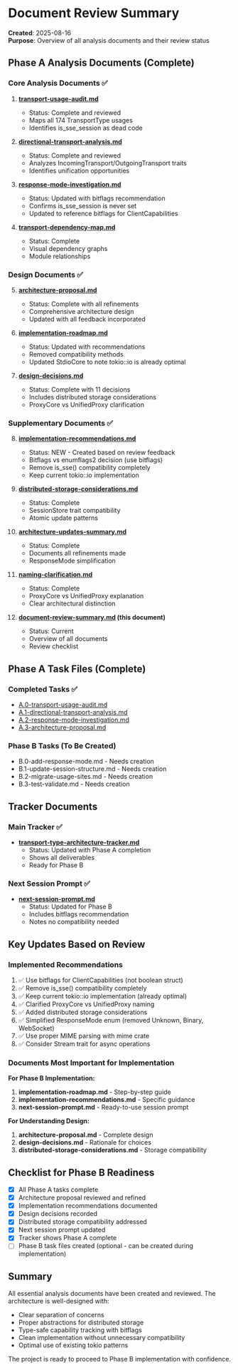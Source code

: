 # Document Review Summary

**Created**: 2025-08-16  
**Purpose**: Overview of all analysis documents and their review status

## Phase A Analysis Documents (Complete)

### Core Analysis Documents ✅
1. **[transport-usage-audit.md](transport-usage-audit.md)**
   - Status: Complete and reviewed
   - Maps all 174 TransportType usages
   - Identifies is_sse_session as dead code

2. **[directional-transport-analysis.md](directional-transport-analysis.md)**
   - Status: Complete and reviewed
   - Analyzes IncomingTransport/OutgoingTransport traits
   - Identifies unification opportunities

3. **[response-mode-investigation.md](response-mode-investigation.md)**
   - Status: Updated with bitflags recommendation
   - Confirms is_sse_session is never set
   - Updated to reference bitflags for ClientCapabilities

4. **[transport-dependency-map.md](transport-dependency-map.md)**
   - Status: Complete
   - Visual dependency graphs
   - Module relationships

### Design Documents ✅
5. **[architecture-proposal.md](architecture-proposal.md)**
   - Status: Complete with all refinements
   - Comprehensive architecture design
   - Updated with all feedback incorporated

6. **[implementation-roadmap.md](implementation-roadmap.md)**
   - Status: Updated with recommendations
   - Removed compatibility methods
   - Updated StdioCore to note tokio::io is already optimal

7. **[design-decisions.md](design-decisions.md)**
   - Status: Complete with 11 decisions
   - Includes distributed storage considerations
   - ProxyCore vs UnifiedProxy clarification

### Supplementary Documents ✅
8. **[implementation-recommendations.md](implementation-recommendations.md)**
   - Status: NEW - Created based on review feedback
   - Bitflags vs enumflags2 decision (use bitflags)
   - Remove is_sse() compatibility completely
   - Keep current tokio::io implementation

9. **[distributed-storage-considerations.md](distributed-storage-considerations.md)**
   - Status: Complete
   - SessionStore trait compatibility
   - Atomic update patterns

10. **[architecture-updates-summary.md](architecture-updates-summary.md)**
    - Status: Complete
    - Documents all refinements made
    - ResponseMode simplification

11. **[naming-clarification.md](naming-clarification.md)**
    - Status: Complete
    - ProxyCore vs UnifiedProxy explanation
    - Clear architectural distinction

12. **[document-review-summary.md](document-review-summary.md) (this document)**
    - Status: Current
    - Overview of all documents
    - Review checklist

## Phase A Task Files (Complete)

### Completed Tasks ✅
- [A.0-transport-usage-audit.md](../tasks/A.0-transport-usage-audit.md)
- [A.1-directional-transport-analysis.md](../tasks/A.1-directional-transport-analysis.md)
- [A.2-response-mode-investigation.md](../tasks/A.2-response-mode-investigation.md)
- [A.3-architecture-proposal.md](../tasks/A.3-architecture-proposal.md)

### Phase B Tasks (To Be Created)
- B.0-add-response-mode.md - Needs creation
- B.1-update-session-structure.md - Needs creation
- B.2-migrate-usage-sites.md - Needs creation
- B.3-test-validate.md - Needs creation

## Tracker Documents

### Main Tracker ✅
- **[transport-type-architecture-tracker.md](../transport-type-architecture-tracker.md)**
  - Status: Updated with Phase A completion
  - Shows all deliverables
  - Ready for Phase B

### Next Session Prompt ✅
- **[next-session-prompt.md](../next-session-prompt.md)**
  - Status: Updated for Phase B
  - Includes bitflags recommendation
  - Notes no compatibility needed

## Key Updates Based on Review

### Implemented Recommendations
1. ✅ Use bitflags for ClientCapabilities (not boolean struct)
2. ✅ Remove is_sse() compatibility completely
3. ✅ Keep current tokio::io implementation (already optimal)
4. ✅ Clarified ProxyCore vs UnifiedProxy naming
5. ✅ Added distributed storage considerations
6. ✅ Simplified ResponseMode enum (removed Unknown, Binary, WebSocket)
7. ✅ Use proper MIME parsing with mime crate
8. ✅ Consider Stream trait for async operations

### Documents Most Important for Implementation

**For Phase B Implementation:**
1. **implementation-roadmap.md** - Step-by-step guide
2. **implementation-recommendations.md** - Specific guidance
3. **next-session-prompt.md** - Ready-to-use session prompt

**For Understanding Design:**
1. **architecture-proposal.md** - Complete design
2. **design-decisions.md** - Rationale for choices
3. **distributed-storage-considerations.md** - Storage compatibility

## Checklist for Phase B Readiness

- [x] All Phase A tasks complete
- [x] Architecture proposal reviewed and refined
- [x] Implementation recommendations documented
- [x] Design decisions recorded
- [x] Distributed storage compatibility addressed
- [x] Next session prompt updated
- [x] Tracker shows Phase A complete
- [ ] Phase B task files created (optional - can be created during implementation)

## Summary

All essential analysis documents have been created and reviewed. The architecture is well-designed with:
- Clear separation of concerns
- Proper abstractions for distributed storage
- Type-safe capability tracking with bitflags
- Clean implementation without unnecessary compatibility
- Optimal use of existing tokio patterns

The project is ready to proceed to Phase B implementation with confidence.